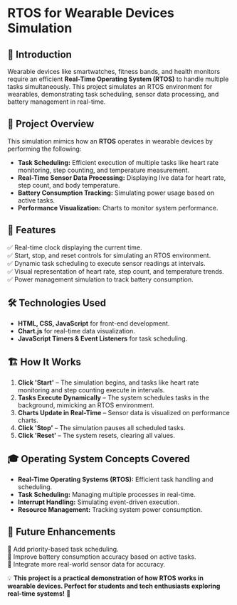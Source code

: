 # RTOS for Wearable Devices Simulation

## 📌 Introduction
Wearable devices like smartwatches, fitness bands, and health monitors require an efficient **Real-Time Operating System (RTOS)** to handle multiple tasks simultaneously. This project simulates an RTOS environment for wearables, demonstrating task scheduling, sensor data processing, and battery management in real-time.

## 🎯 Project Overview
This simulation mimics how an **RTOS** operates in wearable devices by performing the following:
- **Task Scheduling:** Efficient execution of multiple tasks like heart rate monitoring, step counting, and temperature measurement.
- **Real-Time Sensor Data Processing:** Displaying live data for heart rate, step count, and body temperature.
- **Battery Consumption Tracking:** Simulating power usage based on active tasks.
- **Performance Visualization:** Charts to monitor system performance.

## 📂 Features
✅ Real-time clock displaying the current time.  
✅ Start, stop, and reset controls for simulating an RTOS environment.  
✅ Dynamic task scheduling to execute sensor readings at intervals.  
✅ Visual representation of heart rate, step count, and temperature trends.  
✅ Power management simulation to track battery consumption.  

## 🛠️ Technologies Used
- **HTML, CSS, JavaScript** for front-end development.
- **Chart.js** for real-time data visualization.
- **JavaScript Timers & Event Listeners** for task scheduling.

## 🏗️ How It Works
1. **Click 'Start'** – The simulation begins, and tasks like heart rate monitoring and step counting execute in intervals.
2. **Tasks Execute Dynamically** – The system schedules tasks in the background, mimicking an RTOS environment.
3. **Charts Update in Real-Time** – Sensor data is visualized on performance charts.
4. **Click 'Stop'** – The simulation pauses all scheduled tasks.
5. **Click 'Reset'** – The system resets, clearing all values.

## 🎓 Operating System Concepts Covered
- **Real-Time Operating Systems (RTOS):** Efficient task handling and scheduling.
- **Task Scheduling:** Managing multiple processes in real-time.
- **Interrupt Handling:** Simulating event-driven execution.
- **Resource Management:** Tracking system power consumption.


## 📢 Future Enhancements
🔹 Add priority-based task scheduling.  
🔹 Improve battery consumption accuracy based on active tasks.  
🔹 Integrate more real-world sensor data for accuracy.  


💡 **This project is a practical demonstration of how RTOS works in wearable devices. Perfect for students and tech enthusiasts exploring real-time systems!** 🚀
